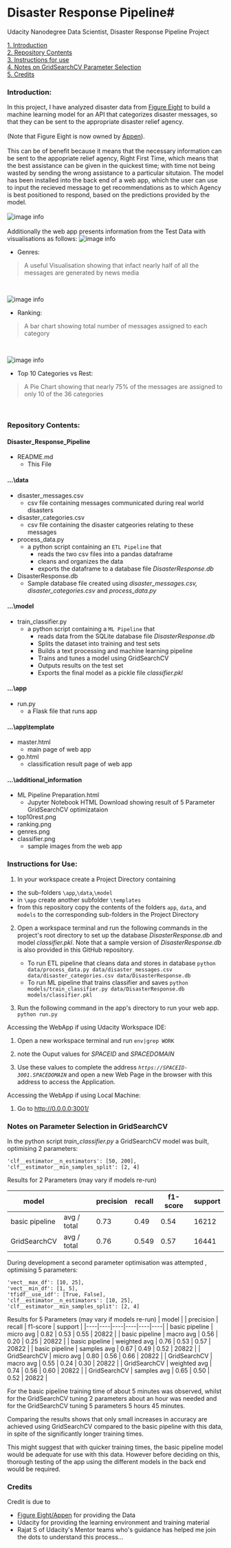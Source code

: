 # Disaster Response Pipeline#
Udacity Nanodegree Data Scientist, Disaster Response Pipeline Project

[1. Introduction](#intro)<br>
[2. Repository Contents](#contents)<br>
[3. Instructions for use](#instructs)<br>
[4. Notes on GridSearchCV Parameter Selection](#params)<br>
[5. Credits](#credits)<br>

<a id='intro'></a>
### Introduction:
In this project, I have analyzed disaster data from [Figure Eight](https://www.figure-eight.com/) to build a machine learning model for an API that categorizes disaster messages, so that they can be sent to the appropriate disaster relief agency.<br><br>
(Note that Figure Eight is now owned by [Appen](https://appen.com/)).
<br><br>
This can be of benefit because it means that the necessary information can be sent to the appopriate relief agency, Right First Time, which means that the best assistance can be given in the quickest time; with time not being wasted by sending the wrong assistance to a particular situtaion.
The model has been installed into the back end of a web app, which the user can use to input the recieved message to get recommendations as to which Agency is best positioned to respond, based on the predictions provided by the model.
<br><br>
![image info](./additional_information/classifier.png)<br><br>
Additionally the web app presents information from the Test Data with visualisations as follows:
![image info](./additional_information/genres.png)
* Genres:
> A useful Visualisation showing that infact nearly half of all the messages are generated by news media
<br>

![image info](./additional_information/ranking.png)
* Ranking:
> A bar chart showing total number of messages assigned to each category
<br>

![image info](./additional_information/top10rest.png)
* Top 10 Categories vs Rest:
> A Pie Chart showing that nearly 75% of the messages are assigned to only 10 of the 36 categories
<br>

<a id='contents'></a>
### Repository Contents:
#### Disaster_Response_Pipeline
* README.md
  - This File
#### ...\data
* disaster_messages.csv
  - csv file containing messages communicated during real world disasters
* disaster_categories.csv
  - csv file containing the disaster catgeories relating to these messages
* process_data.py
  - a python script containing an `ETL Pipeline` that
    - reads the two csv files into a pandas dataframe
    - cleans and organizes the data
    - exports the dataframe to a database file *DisasterResponse.db*
* DisasterResponse.db
  - Sample database file created using *disaster_messages.csv, disaster_categories.csv* and *process_data.py*
#### ...\model
* train_classifier.py
  - a python script containing a `ML Pipeline` that
    - reads data from the SQLite database file *DisasterResponse.db*
    - Splits the dataset into training and test sets
    - Builds a text processing and machine learning pipeline
    - Trains and tunes a model using GridSearchCV
    - Outputs results on the test set
    - Exports the final model as a pickle file *classifier.pkl*
#### ...\app
* run.py
  - a Flask file that runs app
#### ...\app\template
* master.html
  - main page of web app
* go.html
  - classification result page of web app
#### ...\additional_information
* ML Pipeline Preparation.html
  - Jupyter Notebook HTML Download showing result of 5 Parameter GridSearchCV optimizataion
* top10rest.png
* ranking.png
* genres.png
* classifier.png
  - sample images from the web app

<a id='instructs'></a>
### Instructions for Use:
1. In your workspace create a Project Directory containing 
* the sub-folders `\app`,`\data`,`\model`
* in `\app` create another subfolder `\templates`
* from this repository copy the contents of the folders `app`, `data`, and `models` to the corresponding sub-folders in the Project Directory

2. Open a workspace terminal and run the following commands in the project's root directory to set up the database *DisasterResponse.db* and model *classifier.pkl*. Note that a sample version of *DisasterResponse.db* is also provided in this GitHub repository.

    - To run ETL pipeline that cleans data and stores in database
        `python data/process_data.py data/disaster_messages.csv data/disaster_categories.csv data/DisasterResponse.db`
    - To run ML pipeline that trains classifier and saves
        `python models/train_classifier.py data/DisasterResponse.db models/classifier.pkl`

3. Run the following command in the app's directory to run your web app.
    `python run.py`

Accessing the WebApp if using Udacity Workspace IDE:

1. Open a new workspace terminal and run
    `env|grep WORK`

4. note the Ouput values for *SPACEID* and *SPACEDOMAIN*

3. Use these values to complete the address *`https://SPACEID-3001.SPACEDOMAIN`* and open a new Web Page in the browser with this address to access the Application.

Accessing the WebApp if using Local Machine:

1. Go to http://0.0.0.0:3001/



<a id='params'></a>
### Notes on Parameter Selection in GridSearchCV

In the python script *train_classifier.py* a GridSearchCV model was built, optimising 2 parameters:

    'clf__estimator__n_estimators': [50, 200],
    'clf__estimator__min_samples_split': [2, 4]
    
Results for 2 Parameters (may vary if models re-run)
         
| model |   | precision | recall | f1-score | support |
|----|----|----|----|----|----|
| basic pipeline | avg / total | 0.73 | 0.49 | 0.54 | 16212 |
| GridSearchCV | avg / total | 0.76 | 0.549 | 0.57 | 16441 |


During development a second parameter optimisation was attempted , optimising 5 parameters: 

    'vect__max_df': [10, 25],
    'vect__min_df': [1, 5],
    'tfidf__use_idf': [True, False],
    'clf__estimator__n_estimators': [10, 25],
    'clf__estimator__min_samples_split': [2, 4]

Results for 5 Parameters (may vary if models re-run)
| model |   | precision | recall | f1-score | support |
|----|----|----|----|----|----|
| basic pipeline | micro avg | 0.82 | 0.53 | 0.55 | 20822 |
| basic pipeline | macro avg | 0.56 | 0.20 | 0.25 | 20822 |
| basic pipeline | weighted avg | 0.76 | 0.53 | 0.57 | 20822 |
| basic pipeline | samples avg | 0.67 | 0.49 | 0.52 | 20822 |
| GridSearchCV | micro avg | 0.80 | 0.56 | 0.66 | 20822 |
| GridSearchCV | macro avg | 0.55 | 0.24 | 0.30 | 20822 |
| GridSearchCV | weighted avg | 0.74 | 0.56 | 0.60 | 20822 |
| GridSearchCV | samples avg | 0.65 | 0.50 | 0.52 | 20822 |

For the basic pipeline training time of about 5 minutes was observed, whilst for the GridSearchCV tuning 2 parameters about an hour was needed and for the GridSearchCV tuning 5 parameters 5 hours 45 minutes.

Comparing the results shows that only small increases in accuracy are achieved using GridSearchCV compared to the basic pipeline with this data, in spite of the significantly longer training times.

This might suggest that with quicker training times, the basic pipeline model would be adequate for use with this data. However before deciding on this, thorough testing of the app using the different models in the back end would be required.


<a id='credits'></a>
### Credits
Credit is due to 
* [Figure Eight/Appen](https://appen.com/) for providing the Data
* Udacity for providing the learning environment and training material
* Rajat S of Udacity's Mentor teams who's guidance has helped me join the dots to understand this process...

